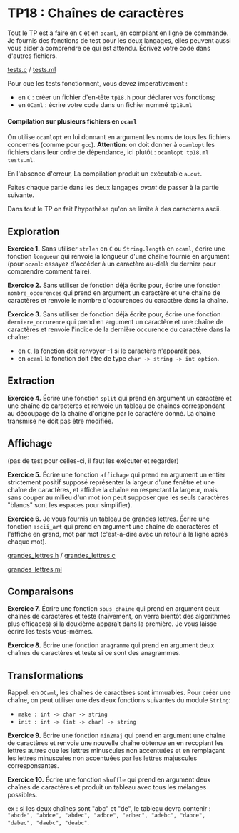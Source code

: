 TP18 : Chaînes de caractères
==


Tout le TP est à faire en `C` et en `ocaml`, en compilant en ligne de
commande. Je fournis des fonctions de test pour les deux langages,
elles peuvent aussi vous aider à comprendre ce qui est
attendu. Écrivez votre code dans d'autres fichiers.

[tests.c](C/tests.c) / [tests.ml](ocaml/tests.ml)

Pour que les tests fonctionnent, vous devez impérativement :

* en `C` : créer un fichier d'en-tête `tp18.h` pour déclarer vos
  fonctions;
* en `OCaml` : écrire votre code dans un fichier nommé `tp18.ml`


#### Compilation sur plusieurs fichiers en `ocaml`
On utilise `ocamlopt` en lui donnant en argument les noms de tous les
fichiers concernés (comme pour `gcc`). **Attention**: on doit
donner à `ocamlopt` les fichiers dans leur ordre de dépendance, ici
plutôt : `ocamlopt tp18.ml tests.ml`.

En l'absence d'erreur, La compilation produit un exécutable `a.out`.

Faites chaque partie dans les deux langages _avant_ de passer
à la partie suivante.

Dans tout le TP on fait l'hypothèse qu'on se limite à des caractères ascii.

## Exploration

**Exercice 1.** Sans utiliser `strlen` en `C` ou `String.length` en
`ocaml`, écrire une fonction `longueur` qui renvoie la longueur d'une
chaîne fournie en argument (pour `ocaml`: essayez d'accéder à un
caractère au-delà du dernier pour comprendre comment faire).

**Exercice 2.** Sans utiliser de fonction déjà écrite pour, écrire une
fonction `nombre_occurences` qui prend en argument un caractère et
une chaîne de caractères et renvoie le nombre d'occurences du
caractère dans la chaîne.

**Exercice 3.** Sans utiliser de fonction déjà écrite pour, écrire une
fonction `derniere_occurence` qui prend en argument un caractère et
une chaîne de caractères et renvoie l'indice de la dernière occurence
du caractère dans la chaîne:
* en `C`, la fonction doit renvoyer -1 si le caractère n'apparaît pas,
* en `ocaml` la fonction doit être de type `char -> string -> int option`.


## Extraction

**Exercice 4.** Écrire une fonction `split` qui prend en argument un
caractère et une chaîne de caractères et renvoie un tableau de chaînes
correspondant au découpage de la chaîne d'origine par le caractère
donné. La chaîne transmise ne doit pas être modifiée.


## Affichage
(pas de test pour celles-ci, il faut les exécuter et
regarder) 

**Exercice 5.** Écrire une fonction `affichage` qui prend en argument un entier
strictement positif supposé représenter la largeur d'une fenêtre et
une chaîne de caractères, et affiche la chaîne en respectant la
largeur, mais sans couper au milieu d'un mot (on peut supposer que les
seuls caractères "blancs" sont les espaces pour simplifier).


**Exercice 6.** Je vous fournis un tableau de grandes lettres. Écrire
une fonction `ascii_art` qui prend en argument une chaîne de
cacractères et l'affiche en grand, mot par mot (c'est-à-dire avec un
retour à la ligne après chaque mot).

[grandes_lettres.h](C/grandes_lettres.h) / [grandes_lettres.c](C/grandes_lettres.c)

[grandes_lettres.ml](ocaml/grandes_lettres.ml)


## Comparaisons

**Exercice 7.** Écrire une fonction `sous_chaine` qui prend en
argument deux chaînes de caractères et teste
(naïvement, on verra bientôt des algorithmes plus efficaces) si la
deuxième apparaît dans la première. Je vous laisse écrire les tests vous-mêmes.

**Exercice 8.** Écrire une fonction `anagramme` qui prend en
argument deux chaînes de caractères et teste si ce sont des anagrammes.

## Transformations

Rappel: en `OCaml`, les chaînes de caractères sont immuables. Pour
créer une chaîne, on peut utiliser une des deux fonctions suivantes du
module `String`:
* `make : int -> char -> string`
* `init : int -> (int -> char) -> string`

**Exercice 9.** Écrire une fonction `min2maj` qui prend en argument
une chaîne de caractères et renvoie une nouvelle chaîne obtenue en en
recopiant les lettres autres que les lettres minuscules non accentuées
et en remplaçant les lettres minuscules non accentuées par les lettres
majuscules corresponsantes.

**Exercice 10.** Écrire une fonction `shuffle` qui prend en argument
deux chaînes de caractères et produit un tableau avec tous les
mélanges possibles.

ex : si les deux chaînes sont "abc" et "de", le tableau devra
contenir : `"abcde", "abdce", "abdec", "adbce", "adbec", "adebc",
"dabce", "dabec", "daebc", "deabc"`.
